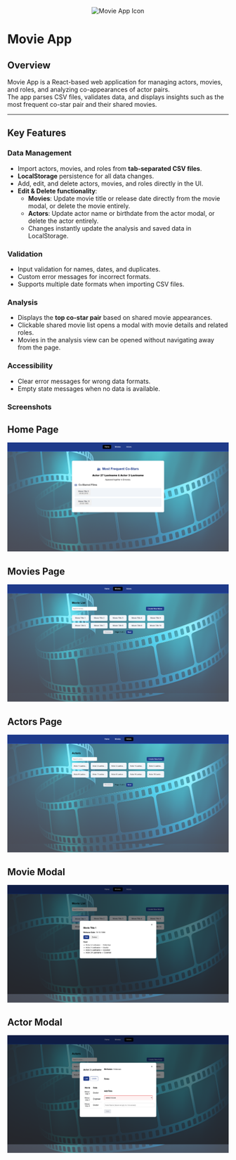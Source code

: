 <p align="center">
  <img src="./screenshots/app-icon.png" alt="Movie App Icon" width="120" />
</p>

# Movie App

## Overview
Movie App is a React-based web application for managing actors, movies, and roles, and analyzing co-appearances of actor pairs.  
The app parses CSV files, validates data, and displays insights such as the most frequent co-star pair and their shared movies.

---

## Key Features

### **Data Management**
- Import actors, movies, and roles from **tab-separated CSV files**.
- **LocalStorage** persistence for all data changes.
- Add, edit, and delete actors, movies, and roles directly in the UI.
- **Edit & Delete functionality**:
  - **Movies**: Update movie title or release date directly from the movie modal, or delete the movie entirely.
  - **Actors**: Update actor name or birthdate from the actor modal, or delete the actor entirely.
  - Changes instantly update the analysis and saved data in LocalStorage.

### **Validation**
- Input validation for names, dates, and duplicates.
- Custom error messages for incorrect formats.
- Supports multiple date formats when importing CSV files.

### **Analysis**
- Displays the **top co-star pair** based on shared movie appearances.
- Clickable shared movie list opens a modal with movie details and related roles.
- Movies in the analysis view can be opened without navigating away from the page.

### **Accessibility**
- Clear error messages for wrong data formats.
- Empty state messages when no data is available.

###  Screenshots

## Home Page
![Home Page](./screenshots/home-page.png)

## Movies Page
![Movies Page](./screenshots/movies-page.png)

## Actors Page
![Actors Page](./screenshots/actors-page.png)

## Movie Modal
![Movies Page](./screenshots/movie-modal.png)

## Actor Modal
![Actors Page](./screenshots/actor-modal.png)